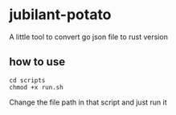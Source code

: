 # jubilant-potato
A little tool to convert go json file to rust version 

## how to use
```
cd scripts
chmod +x run.sh
```
Change the file path in that script and just run it